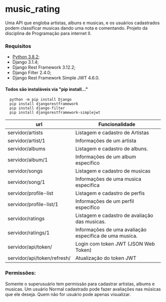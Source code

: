 # music_rating
Uma API que engloba artistas, albuns e musicas, e os usuários cadastrados podem classificar musicas dando uma nota e comentando. Projeto da disciplina de Programação para internet II.

### Requisitos
* [Python 3.8.2](https://www.python.org);
* Django 3.1.4;
* Django Rest Framework 3.12.2;
* Django Filter 2.4.0;
* Django Rest Framework Simple JWT 4.6.0.

#### Todos são instaláveis via "pip install..."
```
  python -m pip install Django
  pip install djangorestframework
  pip install django-filter
  pip install djangorestframework-simplejwt
```

| url                         | Funcionalidade                                                       |
|-----------------------------|----------------------------------------------------------------------|
| servidor/artists            | Listagem e cadastro de Artistas                                      |
| servidor/artist/1           | Informações de um artista                                            |
| servidor/albums             | Listagem e cadastro de albuns.                                       |
| servidor/album/1            | Informações de um album especifico                                   |
| servidor/songs              | Listagem e cadastro de musicas                                       |
| servidor/song/1             | Informações de uma musica especifica                                 |
| servidor/profile-list       | Listagem e cadastro de perfis                                        |
| servidor/profile-list/1     | Informações de um perfil específico                                  |
| servidor/ratings            | Listagem e cadastro de avaliação das musicas.                        |
| servidor/ratings/1          | Informações de uma avaliação especifica de uma musica.               |
| servidor/api/token/         | Login com token JWT (JSON Web Token)                                 |
| servidor/api/token/refresh/ | Atualização do token JWT                                             |

### Permissões:
Somente o superusuário tem permissão para cadastrar artistas, albums e musicas. Um usuário Normal cadastrado pode fazer avaliações nas músicas que ele deseja. Quem não for usuário pode apenas visualizar. 
